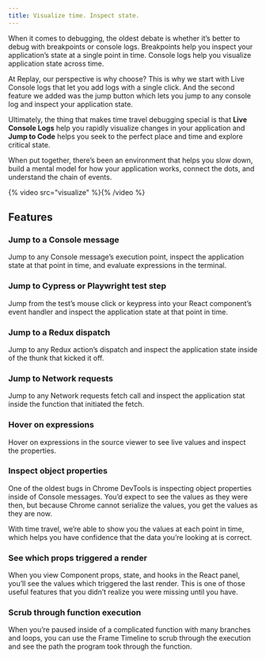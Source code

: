 ```yaml
---
title: Visualize time. Inspect state.
---
```


When it comes to debugging, the oldest debate is whether it’s better to debug with breakpoints or console logs. Breakpoints help you inspect your application’s state at a single point in time. Console logs help you visualize application state across time.

At Replay, our perspective is why choose? This is why we start with Live Console logs that let you add logs with a single click. And the second feature we added was the jump button which lets you jump to any console log and inspect your application state.

Ultimately, the thing that makes time travel debugging special is that **Live Console Logs** help you rapidly visualize changes in your application and **Jump to Code** helps you seek to the perfect place and time and explore critical state.

When put together, there’s been an environment that helps you slow down, build a mental model for how your application works, connect the dots, and understand the chain of events.

{% video src="visualize" %}{% /video %}

## Features

### Jump to a Console message

Jump to any Console message’s execution point, inspect the application state at that point in time, and evaluate expressions in the terminal.

### Jump to Cypress or Playwright test step

Jump from the test’s mouse click or keypress into your React component’s event handler and inspect the application state at that point in time.

### Jump to a Redux dispatch

Jump to any Redux action’s dispatch and inspect the application state inside of the thunk that kicked it off.

### Jump to Network requests

Jump to any Network requests fetch call and inspect the application stat inside the function that initiated the fetch.

### **Hover on expressions**

Hover on expressions in the source viewer to see live values and inspect the properties.

### **Inspect object properties**

One of the oldest bugs in Chrome DevTools is inspecting object properties inside of Console messages. You’d expect to see the values as they were then, but because Chrome cannot serialize the values, you get the values as they are now.

With time travel, we’re able to show you the values at each point in time, which helps you have confidence that the data you’re looking at is correct.

### **See which props triggered a render**

When you view Component props, state, and hooks in the React panel, you’ll see the values which triggered the last render. This is one of those useful features that you didn’t realize you were missing until you have.

### **Scrub through function execution**

When you’re paused inside of a complicated function with many branches and loops, you can use the Frame Timeline to scrub through the execution and see the path the program took through the function.
